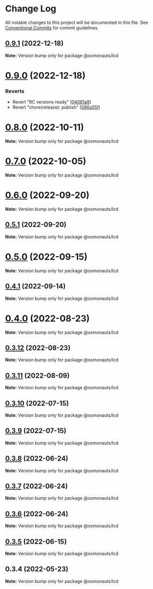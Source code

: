 # Change Log

All notable changes to this project will be documented in this file.
See [Conventional Commits](https://conventionalcommits.org) for commit guidelines.

## [0.9.1](https://github.com/osmosis-labs/telescope/compare/@osmonauts/lcd@0.9.0...@osmonauts/lcd@0.9.1) (2022-12-18)

**Note:** Version bump only for package @osmonauts/lcd





# [0.9.0](https://github.com/osmosis-labs/telescope/compare/@osmonauts/lcd@0.80.0-rc.1...@osmonauts/lcd@0.9.0) (2022-12-18)


### Reverts

* Revert "RC versions ready" ([04081a9](https://github.com/osmosis-labs/telescope/commit/04081a9d1f80feb3ae664bce2d1364850b3daaca))
* Revert "chore(release): publish" ([086a55f](https://github.com/osmosis-labs/telescope/commit/086a55f14c5ca33ee70a0e2121406dd37eb643f1))





# [0.8.0](https://github.com/osmosis-labs/telescope/compare/@osmonauts/lcd@0.7.0...@osmonauts/lcd@0.8.0) (2022-10-11)

**Note:** Version bump only for package @osmonauts/lcd





# [0.7.0](https://github.com/osmosis-labs/telescope/compare/@osmonauts/lcd@0.6.0...@osmonauts/lcd@0.7.0) (2022-10-05)

**Note:** Version bump only for package @osmonauts/lcd





# [0.6.0](https://github.com/osmosis-labs/telescope/compare/@osmonauts/lcd@0.5.1...@osmonauts/lcd@0.6.0) (2022-09-20)

**Note:** Version bump only for package @osmonauts/lcd





## [0.5.1](https://github.com/osmosis-labs/telescope/compare/@osmonauts/lcd@0.5.0...@osmonauts/lcd@0.5.1) (2022-09-20)

**Note:** Version bump only for package @osmonauts/lcd





# [0.5.0](https://github.com/osmosis-labs/telescope/compare/@osmonauts/lcd@0.4.1...@osmonauts/lcd@0.5.0) (2022-09-15)

**Note:** Version bump only for package @osmonauts/lcd





## [0.4.1](https://github.com/osmosis-labs/telescope/compare/@osmonauts/lcd@0.4.0...@osmonauts/lcd@0.4.1) (2022-09-14)

**Note:** Version bump only for package @osmonauts/lcd





# [0.4.0](https://github.com/osmosis-labs/telescope/compare/@osmonauts/lcd@0.3.12...@osmonauts/lcd@0.4.0) (2022-08-23)

**Note:** Version bump only for package @osmonauts/lcd





## [0.3.12](https://github.com/osmosis-labs/telescope/compare/@osmonauts/lcd@0.3.11...@osmonauts/lcd@0.3.12) (2022-08-23)

**Note:** Version bump only for package @osmonauts/lcd





## [0.3.11](https://github.com/osmosis-labs/telescope/compare/@osmonauts/lcd@0.3.10...@osmonauts/lcd@0.3.11) (2022-08-09)

**Note:** Version bump only for package @osmonauts/lcd





## [0.3.10](https://github.com/osmosis-labs/telescope/compare/@osmonauts/lcd@0.3.9...@osmonauts/lcd@0.3.10) (2022-07-15)

**Note:** Version bump only for package @osmonauts/lcd





## [0.3.9](https://github.com/osmosis-labs/telescope/compare/@osmonauts/lcd@0.3.8...@osmonauts/lcd@0.3.9) (2022-07-15)

**Note:** Version bump only for package @osmonauts/lcd





## [0.3.8](https://github.com/osmosis-labs/telescope/compare/@osmonauts/lcd@0.3.7...@osmonauts/lcd@0.3.8) (2022-06-24)

**Note:** Version bump only for package @osmonauts/lcd





## [0.3.7](https://github.com/osmosis-labs/telescope/compare/@osmonauts/lcd@0.3.6...@osmonauts/lcd@0.3.7) (2022-06-24)

**Note:** Version bump only for package @osmonauts/lcd





## [0.3.6](https://github.com/osmosis-labs/telescope/compare/@osmonauts/lcd@0.3.5...@osmonauts/lcd@0.3.6) (2022-06-24)

**Note:** Version bump only for package @osmonauts/lcd





## [0.3.5](https://github.com/osmosis-labs/telescope/compare/@osmonauts/lcd@0.3.4...@osmonauts/lcd@0.3.5) (2022-06-15)

**Note:** Version bump only for package @osmonauts/lcd





## 0.3.4 (2022-05-23)

**Note:** Version bump only for package @osmonauts/lcd
